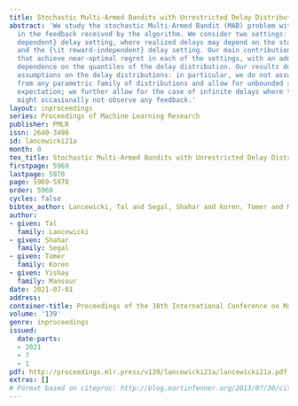 ```yaml
---
title: Stochastic Multi-Armed Bandits with Unrestricted Delay Distributions
abstract: 'We study the stochastic Multi-Armed Bandit (MAB) problem with random delays
  in the feedback received by the algorithm. We consider two settings: the {\it reward
  dependent} delay setting, where realized delays may depend on the stochastic rewards,
  and the {\it reward-independent} delay setting. Our main contribution is algorithms
  that achieve near-optimal regret in each of the settings, with an additional additive
  dependence on the quantiles of the delay distribution. Our results do not make any
  assumptions on the delay distributions: in particular, we do not assume they come
  from any parametric family of distributions and allow for unbounded support and
  expectation; we further allow for the case of infinite delays where the algorithm
  might occasionally not observe any feedback.'
layout: inproceedings
series: Proceedings of Machine Learning Research
publisher: PMLR
issn: 2640-3498
id: lancewicki21a
month: 0
tex_title: Stochastic Multi-Armed Bandits with Unrestricted Delay Distributions
firstpage: 5969
lastpage: 5978
page: 5969-5978
order: 5969
cycles: false
bibtex_author: Lancewicki, Tal and Segal, Shahar and Koren, Tomer and Mansour, Yishay
author:
- given: Tal
  family: Lancewicki
- given: Shahar
  family: Segal
- given: Tomer
  family: Koren
- given: Yishay
  family: Mansour
date: 2021-07-01
address:
container-title: Proceedings of the 38th International Conference on Machine Learning
volume: '139'
genre: inproceedings
issued:
  date-parts:
  - 2021
  - 7
  - 1
pdf: http://proceedings.mlr.press/v139/lancewicki21a/lancewicki21a.pdf
extras: []
# Format based on citeproc: http://blog.martinfenner.org/2013/07/30/citeproc-yaml-for-bibliographies/
---
```

